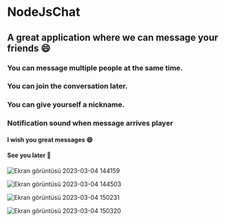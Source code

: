 # NodeJsChat


## A great application where we can message your friends :smile: ##

### You can message multiple people at the same time. ###

### You can join the conversation later. ###

### You can give yourself a nickname. ###

### Notification sound when message arrives player ### 

#### I wish you great messages :smile: ####

#### See you later :wave: ####




![Ekran görüntüsü 2023-03-04 144159](https://user-images.githubusercontent.com/82619526/222899734-d451200e-55f5-4491-bb1b-1a19e1f84531.png)


![Ekran görüntüsü 2023-03-04 144503](https://user-images.githubusercontent.com/82619526/222899756-2f217f78-c78a-468a-a0b2-97d3e0034d32.png)


![Ekran görüntüsü 2023-03-04 150231](https://user-images.githubusercontent.com/82619526/222900066-1b4c40a9-56cf-4bc7-8324-680f025649d1.png)


![Ekran görüntüsü 2023-03-04 150320](https://user-images.githubusercontent.com/82619526/222900080-fe03e0f1-d79b-48fc-8710-52e4d16d119a.png)
